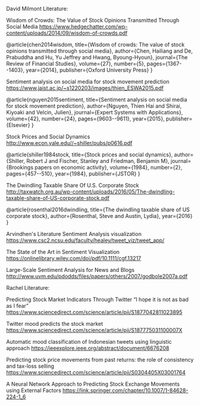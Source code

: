 David Milmont Literature:

Wisdom of Crowds: The Value of Stock Opinions Transmitted Through Social Media
https://www.hedgechatter.com/wp-content/uploads/2014/09/wisdom-of-crowds.pdf

@article{chen2014wisdom,
  title={Wisdom of crowds: The value of stock opinions transmitted through social media},
  author={Chen, Hailiang and De, Prabuddha and Hu, Yu Jeffrey and Hwang, Byoung-Hyoun},
  journal={The Review of Financial Studies},
  volume={27},
  number={5},
  pages={1367--1403},
  year={2014},
  publisher={Oxford University Press}
}

Sentiment analysis on social media for stock movement prediction
https://www.jaist.ac.jp/~s1220203/images/thien_ESWA2015.pdf

@article{nguyen2015sentiment,
  title={Sentiment analysis on social media for stock movement prediction},
  author={Nguyen, Thien Hai and Shirai, Kiyoaki and Velcin, Julien},
  journal={Expert Systems with Applications},
  volume={42},
  number={24},
  pages={9603--9611},
  year={2015},
  publisher={Elsevier}
}

Stock Prices and Social Dynamics
http://www.econ.yale.edu//~shiller/pubs/p0616.pdf

@article{shiller1984stock,
  title={Stock prices and social dynamics},
  author={Shiller, Robert J and Fischer, Stanley and Friedman, Benjamin M},
  journal={Brookings papers on economic activity},
  volume={1984},
  number={2},
  pages={457--510},
  year={1984},
  publisher={JSTOR}
}


The Dwindling Taxable Share Of U.S. Corporate Stock
http://taxwatch.org.au/wp-content/uploads/2016/05/The-dwindling-taxable-share-of-US-corporate-stock.pdf

@article{rosenthal2016dwindling,
  title={The dwindling taxable share of US corporate stock},
  author={Rosenthal, Steve and Austin, Lydia},
  year={2016}
}




Arvindhen's Literature
Sentiment Analysis visualization
https://www.csc2.ncsu.edu/faculty/healey/tweet_viz/tweet_app/


The State of the Art in Sentiment Visualization
https://onlinelibrary.wiley.com/doi/pdf/10.1111/cgf.13217

Large-Scale Sentiment Analysis for News and Blogs
http://www.uvm.edu/pdodds/files/papers/others/2007/godbole2007a.pdf




Rachel Literature:

Predicting Stock Market Indicators Through Twitter “I hope it is not as bad as I fear”
https://www.sciencedirect.com/science/article/pii/S1877042811023895

Twitter mood predicts the stock market
https://www.sciencedirect.com/science/article/pii/S187775031100007X

Automatic mood classification of Indonesian tweets using linguistic approach
https://ieeexplore.ieee.org/abstract/document/6676208

Predicting stock price movements from past returns: the role of consistency and tax-loss selling
https://www.sciencedirect.com/science/article/pii/S0304405X03001764

A Neural Network Approach to Predicting Stock Exchange Movements using External Factors
https://link.springer.com/chapter/10.1007/1-84628-224-1_6
